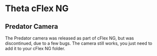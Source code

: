 # Theta cFlex NG
## Predator Camera
The Predator camera was released as part of cFlex NG, but was discontinued, due to a few bugs. The camera still works, you just need to add it to your cFlex NG folder.
